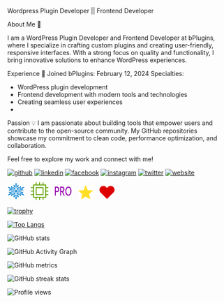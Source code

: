 Wordpress Plugin Developer || Frontend Developer

About Me 👋

I am a WordPress Plugin Developer and Frontend Developer at bPlugins, where I specialize in crafting custom plugins and creating user-friendly, responsive interfaces. With a strong focus on quality and functionality, I bring innovative solutions to enhance WordPress experiences.

Experience 🌟
Joined bPlugins: February 12, 2024
Specialties:
* WordPress plugin development
* Frontend development with modern tools and technologies
* Creating seamless user experiences
* 
Passion 💡 I am passionate about building tools that empower users and contribute to the open-source community. My GitHub repositories showcase my commitment to clean code, performance optimization, and collaboration.

Feel free to explore my work and connect with me!

[<img src='https://cdn.jsdelivr.net/npm/simple-icons@3.0.1/icons/github.svg' alt='github' height='40'>](https://github.com/noornabi07)  [<img src='https://cdn.jsdelivr.net/npm/simple-icons@3.0.1/icons/linkedin.svg' alt='linkedin' height='40'>](https://www.linkedin.com/in/https://www.linkedin.com/in/md-noornabi-islam-0a239821b//)  [<img src='https://cdn.jsdelivr.net/npm/simple-icons@3.0.1/icons/facebook.svg' alt='facebook' height='40'>](https://www.facebook.com/https://www.facebook.com/mdnoornabiislamNK)  [<img src='https://cdn.jsdelivr.net/npm/simple-icons@3.0.1/icons/instagram.svg' alt='instagram' height='40'>](https://www.instagram.com/https://www.instagram.com/musicpromoter33//)  [<img src='https://cdn.jsdelivr.net/npm/simple-icons@3.0.1/icons/twitter.svg' alt='twitter' height='40'>](https://twitter.com/https://twitter.com/MDNurna56749656)  [<img src='https://cdn.jsdelivr.net/npm/simple-icons@3.0.1/icons/icloud.svg' alt='website' height='40'>](https://soundcloud.com/noornabiprogram07)  

<a href='https://archiveprogram.github.com/'><img src='https://raw.githubusercontent.com/acervenky/animated-github-badges/master/assets/acbadge.gif' width='40' height='40'></a> <a href='https://docs.github.com/en/developers'><img src='https://raw.githubusercontent.com/acervenky/animated-github-badges/master/assets/devbadge.gif' width='40' height='40'></a> <a href='https://github.com/pricing'><img src='https://raw.githubusercontent.com/acervenky/animated-github-badges/master/assets/pro.gif' width='40' height='40'></a> <a href='https://stars.github.com/'><img src='https://raw.githubusercontent.com/acervenky/animated-github-badges/master/assets/starbadge.gif' width='35' height='35'></a> <a href='https://docs.github.com/en/github/supporting-the-open-source-community-with-github-sponsors'><img src='https://raw.githubusercontent.com/acervenky/animated-github-badges/master/assets/sponsorbadge.gif' width='35' height='35'></a> 

[![trophy](https://github-profile-trophy.vercel.app/?username=noornabi07)](https://github.com/ryo-ma/github-profile-trophy)

[![Top Langs](https://github-readme-stats.vercel.app/api/top-langs/?username=noornabi07)](https://github.com/anuraghazra/github-readme-stats)

![GitHub stats](https://github-readme-stats.vercel.app/api?username=noornabi07&show_icons=true&count_private=true)  

![GitHub Activity Graph](https://activity-graph.herokuapp.com/graph?username=noornabi07)  

![GitHub metrics](https://metrics.lecoq.io/noornabi07)  

![GitHub streak stats](https://streak-stats.demolab.com/?user=noornabi07)  

![Profile views](https://gpvc.arturio.dev/noornabi07)  
